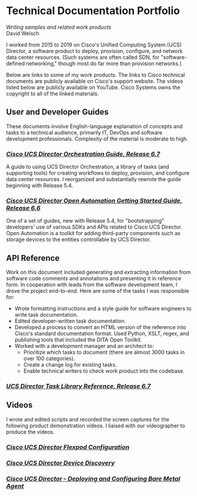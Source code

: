 # Technical Documentation Portfolio
_Writing samples and related work products_
<br>
David Welsch

I worked from 2015 to 2019 on Cisco's Unified Computing System (UCS) Director, a software product to deploy, provision, configure, and network data center resources. (Such systems are often called SDN, for "software-defined networking," though most do far more than provision networks.)

Below are links to some of my work products. The links to Cisco technical documents are publicly available on Cisco's support website. The videos listed below are publicly available on YouTube. Cisco Systems owns the copyright to all of the linked materials.

## User and Developer Guides

These documents involve English-language explanation of concepts and tasks to a technical audience, primarily IT, DevOps and software development professionals. Complexity of the material is moderate to high.

### _[Cisco UCS Director Orchestration Guide, Release 6.7](https://www.cisco.com/c/en/us/td/docs/unified_computing/ucs/ucs-director/orchestration-guide/6-7/cisco-ucs-director-orchestration-67.html)_
A guide to using UCS Director Orchestration, a library of tasks (and supporting tools) for creating workflows to deploy, provision, and configure data center resources. I reorganized and substantially rewrote the guide beginning with Release 5.4. 

### _[Cisco UCS Director Open Automation Getting Started Guide, Release 6.6](https://www.cisco.com/c/en/us/td/docs/unified_computing/ucs/ucs-director/open-automation-getting-started-guide/6-6/cisco-ucs-director-open-automation-getting-started-66.html)_
One of a set of guides, new with Release 5.4, for "bootstrapping" developers' use of various SDKs and APIs related to Cisco UCS Director. Open Automation is a toolkit for adding third-party components such as storage devices to the entities controllable by UCS Director.


## API Reference

Work on this document included generating and extracting information from software code comments and annotations and presenting it in reference form. In cooperation with leads from the software development team, I drove the project end-to-end. Here are some of the tasks I was responsible for:
- Wrote formatting instructions and a style guide for software engineers to write task documentation.
- Edited developer-written task documentation.
- Developed a process to convert an HTML version of the reference into Cisco's standard documentation format. Used Python, XSLT, regex, and publishing tools that included the DITA Open Toolkit.
- Worked with a development manager and an architect to:
  - Prioritize which tasks to document (there are almost 3000 tasks in over 100 categories).
  - Create a change log for existing tasks.
  - Enable technical writers to check work product into the codebase.

### _[UCS Director Task Library Reference, Release 6.7](https://www.cisco.com/c/en/us/td/docs/unified_computing/ucs/ucs-director/task-library-reference/6-7/cisco_ucs_director_task_library_reference_6700.html)_

## Videos

I wrote and edited scripts and recorded the screen captures for the following product demonstration videos. I liaised with our videographer to produce the videos.

### _[Cisco UCS Director Flexpod Configuration](https://www.youtube.com/watch?v=GXeUi3zGUrk&list=PLIlKAL_0d4EzcD9Eb5Xeff6eDIUwD3Bm2&index=4&t=0s)_

### _[Cisco UCS Director Device Discovery](https://www.youtube.com/watch?v=hkhvwo1pbmk&list=PLIlKAL_0d4EzcD9Eb5Xeff6eDIUwD3Bm2&index=3&t=0s)_

### _[Cisco UCS Director - Deploying and Configuring Bare Metal Agent](https://www.youtube.com/watch?v=S380fK6Q0ys&list=PLIlKAL_0d4EzcD9Eb5Xeff6eDIUwD3Bm2&index=8&t=0s)_
